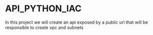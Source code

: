# API_PYTHON_IAC
In this project we will create an api exposed by a public url that will be responsible to create vpc and subnets
